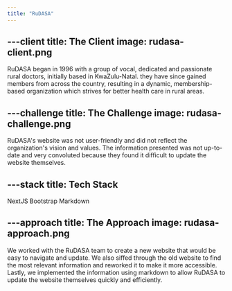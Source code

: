 ```yaml
---
title: "RuDASA"
---
```


---client
title: The Client
image: rudasa-client.png
---

RuDASA began in 1996 with a group of vocal, dedicated and passionate rural doctors, initially based in KwaZulu-Natal. they have since gained members from across the country, resulting in a dynamic, membership-based organization which strives for better health care in rural areas.

---challenge
title: The Challenge
image: rudasa-challenge.png
---

RuDASA's website was not user-friendly and did not reflect the organization's vision and values. The information presented was not up-to-date and very
convoluted because they found it difficult to update the website themselves.

---stack
title: Tech Stack
---

NextJS Bootstrap Markdown

---approach
title: The Approach
image: rudasa-approach.png
---

We worked with the RuDASA team to create a new website that would be easy to navigate and update. We also siffed through the old website to find the most relevant information and reworked it to make it more accessible. Lastly, we implemented the information using markdown to allow RuDASA to update the website themselves quickly and efficiently.